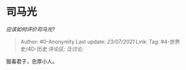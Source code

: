 # 司马光
*应该如何评价司马光?*

> Author: #0-Anonymity
> Last update: *23/07/2021*
> Link:
> Tag: #4-世界史/4D-历史
> 评论区:
> 泛讨论:

狠毒君子，忠厚小人。
